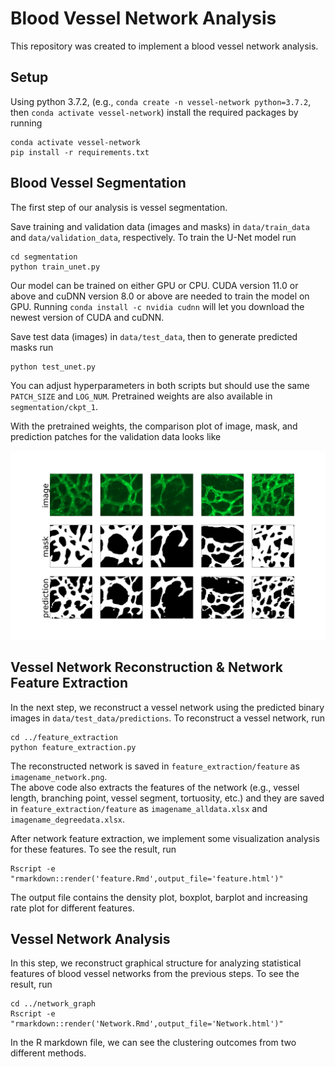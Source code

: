 # Blood Vessel Network Analysis

This repository was created to implement a blood vessel network analysis.

## Setup
Using python 3.7.2, (e.g., `conda create -n vessel-network python=3.7.2`, then `conda activate vessel-network`) install the required packages by running 
```
conda activate vessel-network
pip install -r requirements.txt
```

## Blood Vessel Segmentation
The first step of our analysis is vessel segmentation.

Save training and validation data (images and masks) in `data/train_data` and `data/validation_data`, respectively.
To train the U-Net model run
```
cd segmentation
python train_unet.py
```
Our model can be trained on either GPU or CPU. CUDA version 11.0 or above and cuDNN version 8.0 or above are needed to train the model on GPU.
Running `conda install -c nvidia cudnn` will let you download the newest version of CUDA and cuDNN.

Save test data (images) in `data/test_data`, then to generate predicted masks run
```
python test_unet.py
```
You can adjust hyperparameters in both scripts but should use the same `PATCH_SIZE` and `LOG_NUM`. Pretrained weights are also available in `segmentation/ckpt_1`.

With the pretrained weights, the comparison plot of image, mask, and prediction patches for the validation data looks like

<img src="data/validation_data/comparison_plot.png" width="600">

## Vessel Network Reconstruction & Network Feature Extraction
In the next step, we reconstruct a vessel network using the predicted binary images in `data/test_data/predictions`. To reconstruct a vessel network, run
```
cd ../feature_extraction
python feature_extraction.py
```
The reconstructed network is saved in `feature_extraction/feature` as `imagename_network.png`.           
The above code also extracts the features of the network (e.g., vessel length, branching point, vessel segment, tortuosity, etc.) and they are saved in `feature_extraction/feature` as `imagename_alldata.xlsx` and `imagename_degreedata.xlsx`.

After network feature extraction, we implement some visualization analysis for these features. To see the result, run
```
Rscript -e "rmarkdown::render('feature.Rmd',output_file='feature.html')"
```
The output file contains the density plot, boxplot, barplot and increasing rate plot for different features.


## Vessel Network Analysis
In this step, we reconstruct graphical structure for analyzing statistical features of blood vessel networks from the previous steps. To see the result, run
```
cd ../network_graph
Rscript -e "rmarkdown::render('Network.Rmd',output_file='Network.html')"
```
In the R markdown file, we can see the clustering outcomes from two different methods.



